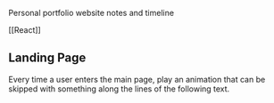 Personal portfolio website notes and timeline

[[React]] 

## Landing Page
Every time a user enters the main page, play an animation that can be skipped with something along the lines of the following text.

